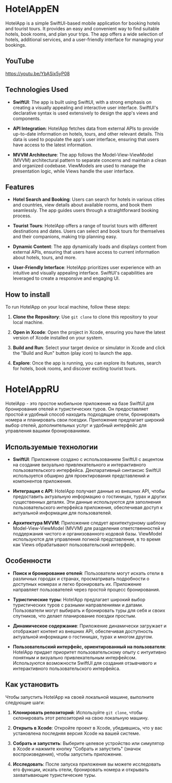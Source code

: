 # HotelAppEN
HotelApp is a simple SwiftUI-based mobile application for booking hotels and tourist tours. It provides an easy and convenient way to find suitable hotels, book rooms, and plan your trips. The app offers a wide selection of hotels, additional services, and a user-friendly interface for managing your bookings.

## YouTube
https://youtu.be/YbASix5yP08

## Technologies Used

- **SwiftUI**: The app is built using SwiftUI, with a strong emphasis on creating a visually appealing and interactive user interface. SwiftUI's declarative syntax is used extensively to design the app's views and components.

- **API Integration**: HotelApp fetches data from external APIs to provide up-to-date information on hotels, tours, and other relevant details. This data is used to populate the app's user interface, ensuring that users have access to the latest information.

- **MVVM Architecture**: The app follows the Model-View-ViewModel (MVVM) architectural pattern to separate concerns and maintain a clean and organized codebase. ViewModels are used to manage the presentation logic, while Views handle the user interface.

## Features

- **Hotel Search and Booking**: Users can search for hotels in various cities and countries, view details about available rooms, and book them seamlessly. The app guides users through a straightforward booking process.

- **Tourist Tours**: HotelApp offers a range of tourist tours with different destinations and dates. Users can select and book tours for themselves and their companions, making trip planning easy.

- **Dynamic Content**: The app dynamically loads and displays content from external APIs, ensuring that users have access to current information about hotels, tours, and more.

- **User-Friendly Interface**: HotelApp prioritizes user experience with an intuitive and visually appealing interface. SwiftUI's capabilities are leveraged to create a responsive and engaging UI.

## How to install

To run HotelApp on your local machine, follow these steps:

1. **Clone the Repository**: Use `git clone` to clone this repository to your local machine.

2. **Open in Xcode**: Open the project in Xcode, ensuring you have the latest version of Xcode installed on your system.

3. **Build and Run**: Select your target device or simulator in Xcode and click the "Build and Run" button (play icon) to launch the app.

4. **Explore**: Once the app is running, you can explore its features, search for hotels, book rooms, and discover exciting tourist tours.

# HotelAppRU

HotelApp - это простое мобильное приложение на базе SwiftUI для бронирования отелей и туристических туров. Он предоставляет простой и удобный способ находить подходящие отели, бронировать номера и планировать свои поездки. Приложение предлагает широкий выбор отелей, дополнительных услуг и удобный интерфейс для управления вашими бронированиями.

## Используемые технологии

- **SwiftUI**: Приложение создано с использованием SwiftUI с акцентом на создание визуально привлекательного и интерактивного пользовательского интерфейса. Декларативный синтаксис SwiftUI используется обширно для проектирования представлений и компонентов приложения.

- **Интеграция с API**: HotelApp получает данные из внешних API, чтобы предоставить актуальную информацию о гостиницах, турах и других существенных деталях. Эти данные используются для заполнения пользовательского интерфейса приложения, обеспечивая доступ к актуальной информации для пользователей.

- **Архитектура MVVM**: Приложение следует архитектурному шаблону Model-View-ViewModel (MVVM) для разделения ответственностей и поддержания чистого и организованного кодовой базы. ViewModel используются для управления логикой представления, в то время как Views обрабатывают пользовательский интерфейс.

## Особенности

- **Поиск и бронирование отелей**: Пользователи могут искать отели в различных городах и странах, просматривать подробности о доступных номерах и легко бронировать их. Приложение направляет пользователей через простой процесс бронирования.

- **Туристические туры**: HotelApp предлагает широкий выбор туристических туров с разными направлениями и датами. Пользователи могут выбирать и бронировать туры для себя и своих спутников, что делает планирование поездки простым.

- **Динамическое содержание**: Приложение динамически загружает и отображает контент из внешних API, обеспечивая доступность актуальной информации о гостиницах, турах и многом другом.

- **Пользовательский интерфейс, ориентированный на пользователя**: HotelApp придает приоритет пользовательскому опыту с интуитивно понятным и визуально привлекательным интерфейсом. Используются возможности SwiftUI для создания отзывчивого и интерактивного пользовательского интерфейса.

## Как установить

Чтобы запустить HotelApp на своей локальной машине, выполните следующие шаги:

1. **Клонировать репозиторий**: Используйте `git clone`, чтобы склонировать этот репозиторий на свою локальную машину.

2. **Открыть в Xcode**: Откройте проект в Xcode, убедившись, что у вас установлена последняя версия Xcode на вашей системе.

3. **Собрать и запустить**: Выберите целевое устройство или симулятор в Xcode и нажмите кнопку "Собрать и запустить" (значок воспроизведения), чтобы запустить приложение.

4. **Исследовать**: После запуска приложения вы можете исследовать его функции, искать отели, бронировать номера и открывать захватывающие туристические туры.
